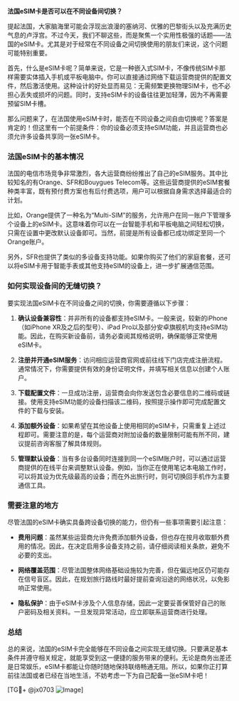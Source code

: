 **法国eSIM卡是否可以在不同设备间切换？**

提起法国，大家脑海里可能会浮现出浪漫的塞纳河、优雅的巴黎街头以及充满历史气息的卢浮宫。不过今天，我们不聊这些，而是聚焦一个实用性极强的话题——法国的eSIM卡。尤其是对于经常在不同设备之间切换使用的朋友们来说，这个问题可能特别重要。

首先，什么是eSIM卡呢？简单来说，它是一种嵌入式SIM卡，不像传统SIM卡那样需要实体插入手机或平板电脑中。你可以直接通过网络下载运营商提供的配置文件，然后激活使用。这种设计的好处显而易见：无需频繁更换物理SIM卡，也不必担心丢失或损坏的问题。同时，支持eSIM卡的设备往往更加轻薄，因为不再需要预留SIM卡槽。

那么问题来了，在法国使用eSIM卡时，能否在不同设备之间自由切换呢？答案是肯定的！但这里有一个前提条件：你的设备必须支持eSIM功能，并且运营商也必须允许多设备共享同一张eSIM卡。

### 法国eSIM卡的基本情况

法国的电信市场竞争非常激烈，各大运营商纷纷推出了自己的eSIM服务。其中比较知名的有Orange、SFR和Bouygues Telecom等。这些运营商提供的eSIM套餐种类丰富，既有预付费方案也有后付费选项，用户可以根据自身需求选择最适合的计划。

比如，Orange提供了一种名为“Multi-SIM”的服务，允许用户在同一账户下管理多个设备上的eSIM卡。这意味着你可以在一台智能手机和平板电脑之间轻松切换，只需在设置中更改默认设备即可。当然，前提是所有设备都已成功绑定至同一个Orange账户。

另外，SFR也提供了类似的多设备支持功能。如果你购买了他们的家庭套餐，还可以将eSIM卡用于智能手表或其他支持eSIM的设备上，进一步扩展通信范围。

### 如何实现设备间的无缝切换？

要实现法国eSIM卡在不同设备之间的切换，你需要遵循以下步骤：

1. **确认设备兼容性**：并非所有的设备都支持eSIM卡。一般来说，较新的iPhone（如iPhone XR及之后的型号）、iPad Pro以及部分安卓旗舰机均支持eSIM功能。因此，在购买新设备前，请务必查阅其规格说明，确保能够正常使用eSIM卡。

2. **注册并开通eSIM服务**：访问相应运营商官网或前往线下门店完成注册流程。通常情况下，你需要提供有效的身份证明文件，并填写相关信息以创建个人账户。

3. **下载配置文件**：一旦成功注册，运营商会向你发送包含必要信息的二维码或链接。使用支持eSIM功能的设备扫描该二维码，按照提示操作即可完成配置文件的下载与安装。

4. **添加额外设备**：如果希望在其他设备上使用相同的eSIM卡，只需重复上述过程即可。需要注意的是，每个运营商对附加设备的数量限制可能有所不同，建议提前咨询客服了解具体规则。

5. **管理默认设备**：当有多台设备同时连接到同一个eSIM账户时，可以通过运营商提供的在线平台来调整默认设备。例如，当你正在使用笔记本电脑工作时，可以将其设为优先级最高的设备；而在外出旅行时，则可切换回手机作为主要通信工具。

### 需要注意的地方

尽管法国的eSIM卡确实具备跨设备切换的能力，但仍有一些事项需要引起注意：

- **费用问题**：虽然某些运营商允许免费添加额外设备，但也存在按月收取额外费用的情况。因此，在决定启用多设备支持之前，请仔细阅读相关条款，避免不必要的支出。
  
- **网络覆盖范围**：尽管法国整体网络基础设施较为完善，但在偏远地区仍可能存在信号盲区。因此，在规划旅行路线时最好提前查询沿途的网络状况，以免影响正常使用。

- **隐私保护**：由于eSIM卡涉及个人信息存储，因此一定要妥善保管好自己的账户密码及相关资料。一旦发现异常活动，应立即联系运营商进行处理。

### 总结

总的来说，法国的eSIM卡完全能够在不同设备之间实现无缝切换。只要满足基本条件并遵守相关规定，就能享受到这一便捷的服务带来的便利。无论是商务出差还是日常娱乐，eSIM卡都能让你随时随地保持联络畅通无阻。所以，如果你正打算前往法国或者已经在当地生活，不妨考虑一下为自己配备一张eSIM卡吧！

[TG💪+ @jx0703 ![Image](https://github.com/user-attachments/assets/dbca1d08-cadb-493c-b0ec-ad6f7a83f270)]